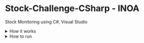 # Stock-Challenge-CSharp - INOA
Stock Monitoring using C#, Visual Studio

<details>
<summary>How it works</summary>

The exe file needs 3 arguments: `stock name`, `value to sell`, `value to buy`<br>
The program uses two json files (that should be on `Publish/Configurations`) with data used for configure the email sender:
```
email-configuration.json:{
    {
        "serverSMTP": string,
        "serverPORT": number,
        "senderName": string,
        "senderEmail": string,
        "senderAppPassword": string,
        "emailRecipients":[
            {
                "name": string,
                "email": string
            },
            {
                "name": string,
                "email": string
            },
            ...
        ]
    }
}
```
```
email-templates.json:{
    "sellAlert":{
        "title": string,
        "body":  string
    },
    "buyAlert":{
        "title": string,
        "body":  string
    }
}
```
Obs:
- In `email-templates.json > sellAlert, buyAlert`<br>
- The title and body must be strings with parameters. 
- Title must have '{0}' as the stock name. 
- Body must have '{0}' as the stock name, '{1}' as the stock's current value, '{2}' as the template's limit value ('value to sell' on 'sellAlert' and 'value to buy' in 'buyAlert')
- Body can be written in HTML 
</details>

<details>
<summary>How to run</summary>

Enter folder `Publish` in terminal<br>
run `./stock-monitoring.exe <stock> <value to sell> <value to buy>`<br>
Ex: `./stock-monitoring.exe PETR4 23.65 22.48`

The program monitores the selected stock every minute, with delay between 15 - 30 minutes. That means that if you start the program at 13:30h, the initial monitored time can be between 13:00h and 13:15h, then the program monitores the following minutes<br>
Ex: Started the program at 13:30h. The initial time the stock was consulted was 13:11h. Then the next minute it will show the stock value on 13:12h, then 13:13h, and so on.
</details>